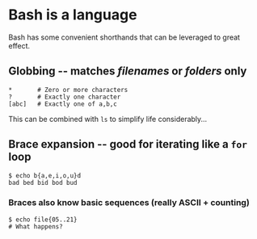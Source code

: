 # Bash is a language

Bash has some convenient shorthands that can be leveraged to great
effect.

## Globbing -- matches *filenames* or *folders* only

```
*       # Zero or more characters
?       # Exactly one character
[abc]   # Exactly one of a,b,c
```

This can be combined with `ls` to simplify life considerably...


## Brace expansion -- good for iterating like a `for` loop

```shell
$ echo b{a,e,i,o,u}d
bad bed bid bod bud
```

### Braces also know basic sequences (really ASCII + counting)

```shell
$ echo file{05..21}
# What happens?
```

